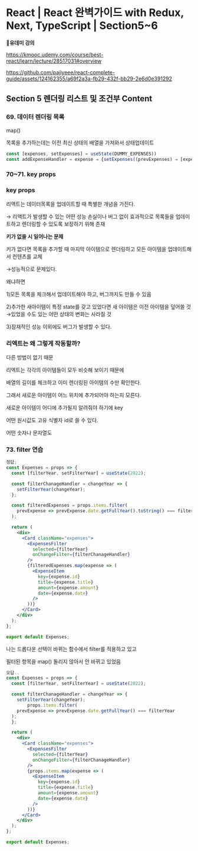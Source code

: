 # React | React 완벽가이드 with Redux, Next, TypeScript | Section5~6

**📌유데미 강의**

https://kmooc.udemy.com/course/best-react/learn/lecture/28517031#overview



https://github.com/pajiyeee/react-complete-guide/assets/124162355/a69f2a3a-fb29-432f-bb29-2e6d0e391292



## **Section 5 렌더링 리스트 및 조건부 Content**

### 69. 데이터 렌더링 목록

map()

목록을 추가하는데는 이전 최신 상태의 배열을 가져와서 상태업데이트

```jsx
const [expenses, setExpenses] = useState(DUMMY_EXPENSES))
const addExpenseHandler = expense ⇒ {setExpenses((prevExpenses) ⇒ [expense, …prevExpenses]}
```

### 70~71. key props

### key props

리액트는 데이터목록을 업데이트할 때 특별한 개념을 가진다.

→ 리액트가 발생할 수 있는 어떤 성능 손실이나 버그 없이 효과적으로 목록들을 업데이트하고 렌더링할 수 있도록 보장하기 위해 존재

**키가 없을 시 일어나는 문제**

키가 없다면 목록을 추가할 때 마지막 아이템으로 렌더링하고 모든 아이템을 업데이트해서 컨텐츠를 교체

→성능적으로 문제있다.

왜냐하면

1)모든 목록을 체크해서 업데이트해야 하고, 버그까지도 만들 수 있음

2)추가한 새아이템이 특정 state를 갖고 있었다면 새 아이템은 이전 아이템을 덮어쓸 것 →있었을 수도 있는 어떤 상태의 변화는 사라질 것

3)잠재적인 성능 이외에도 버그가 발생할 수 있다.

### 리엑트는 왜 그렇게 작동할까?

다른 방법이 없기 때문

리엑트는 각각의 아이템들이 모두 비슷해 보이기 때문에

배열의 길이를 체크하고 이미 렌더링된 아이템의 수만 확인한다.

그래서 새로운 아이템이 어느 위치에 추가되어야 하는지 모른다.

새로운 아이템이 어디에 추가될지 알려줘야 하기에 key

어떤 원시값도 고유 식별자 id로 쓸 수 있다.

어떤 숫자나 문자열도

### 73. filter 연습

```jsx
정답;
const Expenses = props => {
  const [filterYear, setFilterYear] = useState(2022);

  const filterChanageHandler = changeYear => {
    setFilterYear(changeYear);
  };

  const filteredExpenses = props.items.filter(
    prevExpense => prevExpense.date.getFullYear().toString() === filterYear
  );

  return (
    <div>
      <Card className="expenses">
        <ExpensesFilter
          selected={filterYear}
          onChangeFilter={filterChanageHandler}
        />
        {filteredExpenses.map(expense => (
          <ExpenseItem
            key={expense.id}
            title={expense.title}
            amount={expense.amount}
            date={expense.date}
          />
        ))}
      </Card>
    </div>
  );
};

export default Expenses;
```

나는 드롭다운 선택이 바뀌는 함수에서 filter를 적용하고 있고

필터된 항목을 map() 돌리지 않아서 안 바뀌고 있었음

```jsx
오답..
const Expenses = props => {
  const [filterYear, setFilterYear] = useState(2022);

  const filterChanageHandler = changeYear => {
    setFilterYear(changeYear);
		props.items.filter(
    prevExpense => prevExpense.date.getFullYear() === filterYear
  );
  };

  return (
    <div>
      <Card className="expenses">
        <ExpensesFilter
          selected={filterYear}
          onChangeFilter={filterChanageHandler}
        />
        {props.items.map(expense => (
          <ExpenseItem
            key={expense.id}
            title={expense.title}
            amount={expense.amount}
            date={expense.date}
          />
        ))}
      </Card>
    </div>
  );
};

export default Expenses;
```
